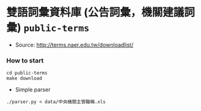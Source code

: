 雙語詞彙資料庫 (公告詞彙，機關建議詞彙) `public-terms`
==================

 * Source: http://terms.naer.edu.tw/downloadlist/

### How to start

```
cd public-terms
make download
```

 * Simple parser
```
./parser.py < data/中央機關主管職稱.xls
```
